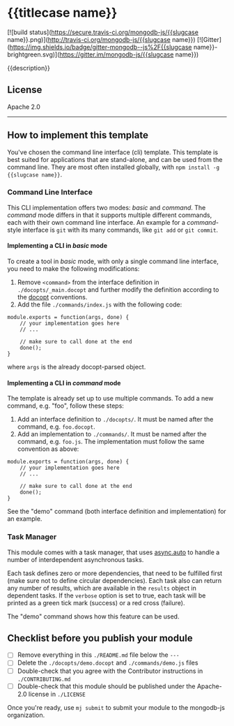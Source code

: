 # {{titlecase name}}

[![build status](https://secure.travis-ci.org/mongodb-js/{{slugcase name}}.png)](http://travis-ci.org/mongodb-js/{{slugcase name}})
[![Gitter](https://img.shields.io/badge/gitter-mongodb--js%2F{{slugcase name}}-brightgreen.svg)](https://gitter.im/mongodb-js/{{slugcase name}})

{{description}}


## License

Apache 2.0

----

## How to implement this template

You've chosen the command line interface (cli) template. This template is best suited for applications that are stand-alone, and can be used from the command line. They are most often installed globally, with `npm install -g {{slugcase name}}`.

### Command Line Interface

This CLI implementation offers two modes: _basic_ and _command_. The _command_ mode differs in that it supports multiple different commands, each with their own command line interface. An example for a _command_-style interface is `git` with its many commands, like `git add` or `git commit`.

#### Implementing a CLI in _basic_ mode

To create a tool in _basic_ mode, with only a single command line interface, you need to make the following modifications:

1. Remove `<command>` from the interface definition in `./docopts/_main.docopt` and further modify the definition according to the [docopt](http://docopt.org/) conventions.
2. Add the file `./commands/index.js` with the following code: 
```
module.exports = function(args, done) {
    // your implementation goes here
    // ...

    // make sure to call done at the end
    done();
}
```
where `args` is the already docopt-parsed object.

#### Implementing a CLI in _command_ mode

The template is already set up to use multiple commands. To add a new command, e.g. "foo", follow these steps: 

1. Add an interface definition to `./docopts/`. It must be named after the command, e.g. `foo.docopt`.
2. Add an implementation to `./commands/`. It must be named after the command, e.g. `foo.js`. The implementation must follow the same convention as above: 
```
module.exports = function(args, done) {
    // your implementation goes here
    // ...

    // make sure to call done at the end
    done();
}
```

See the "demo" command (both interface definition and implementation) for an example.

### Task Manager

This module comes with a task manager, that uses [async.auto](https://github.com/caolan/async#autotasks-callback) to handle a number of interdependent asynchronous tasks. 

Each task defines zero or more dependencies, that need to be fulfilled first (make sure not to define circular dependencies). Each task also can return any number of results, which are available in the `results` object in dependent tasks. If the `verbose` option is set to true, each task will be printed as a green tick mark (success) or a red cross (failure). 

The "demo" command shows how this feature can be used. 


## Checklist before you publish your module

- [ ] Remove everything in this `./README.md` file below the `---`
- [ ] Delete the `./docopts/demo.docopt` and `./commands/demo.js` files
- [ ] Double-check that you agree with the Contributor instructions in `./CONTRIBUTING.md`
- [ ] Double-check that this module should be published under the Apache-2.0 license in `./LICENSE`

Once you're ready, use `mj submit` to submit your module to the mongodb-js organization. 
